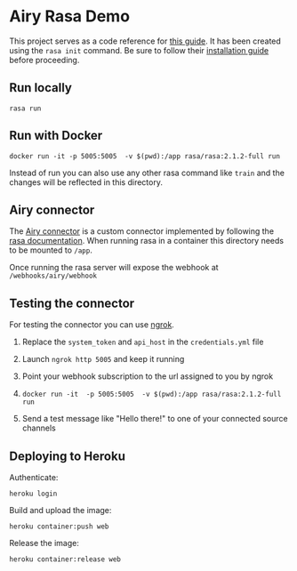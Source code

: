 # Airy Rasa Demo

This project serves as a code reference for [this guide](https://docs.airy.co/guides/airy-core-and-rasa). It has been created using the `rasa init` command. 
Be sure to follow their [installation guide](https://rasa.com/docs/rasa/user-guide/installation/) before proceeding.
 

## Run locally

`rasa run`

## Run with Docker

`docker run -it -p 5005:5005  -v $(pwd):/app rasa/rasa:2.1.2-full run`

Instead of run you can also use any other rasa command like `train` and the changes will be reflected in this directory.

## Airy connector

The [Airy connector](./channels/airy.py) is a custom connector implemented by following the [rasa documentation](https://rasa.com/docs/rasa/user-guide/connectors/custom-connectors/). When running rasa in a container this directory needs to be mounted to `/app`.

Once running the rasa server will expose the webhook at `/webhooks/airy/webhook` 

## Testing the connector

For testing the connector you can use [ngrok](https://ngrok.com/). 

1) Replace the `system_token` and `api_host` in the `credentials.yml` file

2) Launch `ngrok http 5005` and keep it running

3) Point your webhook subscription to the url assigned to you by ngrok

4) `docker run -it  -p 5005:5005  -v $(pwd):/app rasa/rasa:2.1.2-full run`

5) Send a test message like "Hello there!" to one of your connected source channels

## Deploying to Heroku

Authenticate:

```
heroku login
```

Build and upload the image:

```
heroku container:push web
```

Release the image:

```
heroku container:release web
```
